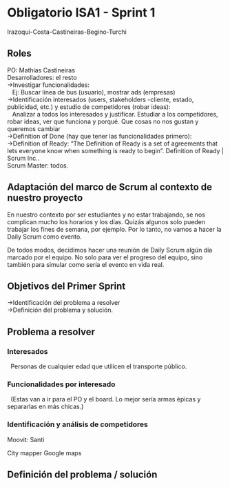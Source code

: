# Obligatorio ISA1 - Sprint 1
Irazoqui-Costa-Castineiras-Begino-Turchi 

## Roles
PO: Mathias Castineiras \
 Desarrolladores: el resto \
→Investigar funcionalidades: \
	&nbsp;&nbsp; Ej: Buscar línea de bus (usuario), mostrar ads (empresas) \
→Identificación interesados (users, stakeholders -cliente, estado, publicidad, etc.) y estudio de competidores (robar ideas): \
	&nbsp;&nbsp; Analizar a todos los interesados y justificar.
  Estudiar a los competidores, robar ideas, ver que funciona y porqué. Que cosas no nos gustan y queremos cambiar \
→Definition of Done (hay que tener las funcionalidades primero): \
→Definition of Ready: “The Definition of Ready is a set of agreements that lets everyone know when something is ready to begin”. Definition of Ready | Scrum Inc..\
Scrum Master: todos.

## Adaptación del marco de Scrum al contexto de nuestro proyecto

En nuestro contexto por ser estudiantes y no estar trabajando, se nos complican mucho los horarios y los días. Quizás algunos solo pueden trabajar los fines de semana, por ejemplo. Por lo tanto, no vamos a hacer la Daily Scrum como evento.

De todos modos, decidimos hacer una reunión de Daily Scrum algún día marcado por el equipo. No solo para ver el progreso del equipo, sino también para simular como sería el evento en vida real.

## Objetivos del Primer Sprint
→Identificación del problema a resolver\
→Definición del problema y solución.


## Problema a resolver
### Interesados
&nbsp;&nbsp;Personas de cualquier edad que utilicen el transporte público.
### Funcionalidades por interesado
&nbsp;&nbsp;(Estas van a ir para el PO y el board. Lo mejor sería armas épicas y separarlas en más chicas.)
### Identificación y análisis de competidores
Moovit: Santi


City mapper
Google maps

## Definición del problema / solución
